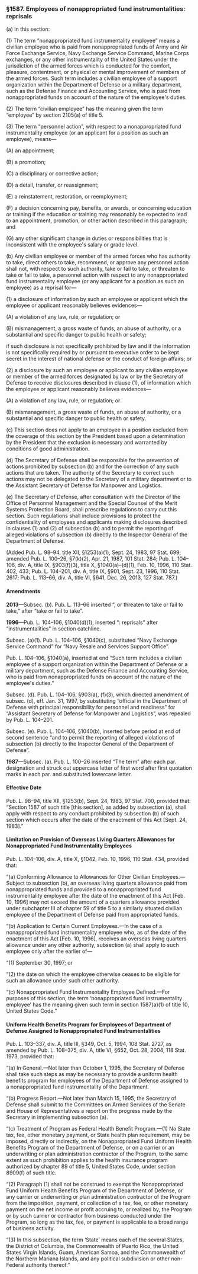 ### §1587. Employees of nonappropriated fund instrumentalities: reprisals ###

(a) In this section:

(1) The term “nonappropriated fund instrumentality employee” means a civilian employee who is paid from nonappropriated funds of Army and Air Force Exchange Service, Navy Exchange Service Command, Marine Corps exchanges, or any other instrumentality of the United States under the jurisdiction of the armed forces which is conducted for the comfort, pleasure, contentment, or physical or mental improvement of members of the armed forces. Such term includes a civilian employee of a support organization within the Department of Defense or a military department, such as the Defense Finance and Accounting Service, who is paid from nonappropriated funds on account of the nature of the employee's duties.

(2) The term “civilian employee” has the meaning given the term “employee” by section 2105(a) of title 5.

(3) The term “personnel action”, with respect to a nonappropriated fund instrumentality employee (or an applicant for a position as such an employee), means—

(A) an appointment;

(B) a promotion;

(C) a disciplinary or corrective action;

(D) a detail, transfer, or reassignment;

(E) a reinstatement, restoration, or reemployment;

(F) a decision concerning pay, benefits, or awards, or concerning education or training if the education or training may reasonably be expected to lead to an appointment, promotion, or other action described in this paragraph; and

(G) any other significant change in duties or responsibilities that is inconsistent with the employee's salary or grade level.

(b) Any civilian employee or member of the armed forces who has authority to take, direct others to take, recommend, or approve any personnel action shall not, with respect to such authority, take or fail to take, or threaten to take or fail to take, a personnel action with respect to any nonappropriated fund instrumentality employee (or any applicant for a position as such an employee) as a reprisal for—

(1) a disclosure of information by such an employee or applicant which the employee or applicant reasonably believes evidences—

(A) a violation of any law, rule, or regulation; or

(B) mismanagement, a gross waste of funds, an abuse of authority, or a substantial and specific danger to public health or safety;

if such disclosure is not specifically prohibited by law and if the information is not specifically required by or pursuant to executive order to be kept secret in the interest of national defense or the conduct of foreign affairs; or

(2) a disclosure by such an employee or applicant to any civilian employee or member of the armed forces designated by law or by the Secretary of Defense to receive disclosures described in clause (1), of information which the employee or applicant reasonably believes evidences—

(A) a violation of any law, rule, or regulation; or

(B) mismanagement, a gross waste of funds, an abuse of authority, or a substantial and specific danger to public health or safety.

(c) This section does not apply to an employee in a position excluded from the coverage of this section by the President based upon a determination by the President that the exclusion is necessary and warranted by conditions of good administration.

(d) The Secretary of Defense shall be responsible for the prevention of actions prohibited by subsection (b) and for the correction of any such actions that are taken. The authority of the Secretary to correct such actions may not be delegated to the Secretary of a military department or to the Assistant Secretary of Defense for Manpower and Logistics.

(e) The Secretary of Defense, after consultation with the Director of the Office of Personnel Management and the Special Counsel of the Merit Systems Protection Board, shall prescribe regulations to carry out this section. Such regulations shall include provisions to protect the confidentiality of employees and applicants making disclosures described in clauses (1) and (2) of subsection (b) and to permit the reporting of alleged violations of subsection (b) directly to the Inspector General of the Department of Defense.

(Added Pub. L. 98–94, title XII, §1253(a)(1), Sept. 24, 1983, 97 Stat. 699; amended Pub. L. 100–26, §7(k)(2), Apr. 21, 1987, 101 Stat. 284; Pub. L. 104–106, div. A, title IX, §903(f)(3), title X, §1040(a)–(d)(1), Feb. 10, 1996, 110 Stat. 402, 433; Pub. L. 104–201, div. A, title IX, §901, Sept. 23, 1996, 110 Stat. 2617; Pub. L. 113–66, div. A, title VI, §641, Dec. 26, 2013, 127 Stat. 787.)

#### Amendments ####

**2013**—Subsec. (b). Pub. L. 113–66 inserted “, or threaten to take or fail to take,” after “take or fail to take”.

**1996**—Pub. L. 104–106, §1040(d)(1), inserted “: reprisals” after “instrumentalities” in section catchline.

Subsec. (a)(1). Pub. L. 104–106, §1040(c), substituted “Navy Exchange Service Command” for “Navy Resale and Services Support Office”.

Pub. L. 104–106, §1040(a), inserted at end “Such term includes a civilian employee of a support organization within the Department of Defense or a military department, such as the Defense Finance and Accounting Service, who is paid from nonappropriated funds on account of the nature of the employee's duties.”

Subsec. (d). Pub. L. 104–106, §903(a), (f)(3), which directed amendment of subsec. (d), eff. Jan. 31, 1997, by substituting “official in the Department of Defense with principal responsibility for personnel and readiness” for “Assistant Secretary of Defense for Manpower and Logistics”, was repealed by Pub. L. 104–201.

Subsec. (e). Pub. L. 104–106, §1040(b), inserted before period at end of second sentence “and to permit the reporting of alleged violations of subsection (b) directly to the Inspector General of the Department of Defense”.

**1987**—Subsec. (a). Pub. L. 100–26 inserted “The term” after each par. designation and struck out uppercase letter of first word after first quotation marks in each par. and substituted lowercase letter.

#### Effective Date ####

Pub. L. 98–94, title XII, §1253(b), Sept. 24, 1983, 97 Stat. 700, provided that: “Section 1587 of such title [this section], as added by subsection (a), shall apply with respect to any conduct prohibited by subsection (b) of such section which occurs after the date of the enactment of this Act [Sept. 24, 1983].”

#### Limitation on Provision of Overseas Living Quarters Allowances for Nonappropriated Fund Instrumentality Employees ####

Pub. L. 104–106, div. A, title X, §1042, Feb. 10, 1996, 110 Stat. 434, provided that:

“(a) Conforming Allowance to Allowances for Other Civilian Employees.—Subject to subsection (b), an overseas living quarters allowance paid from nonappropriated funds and provided to a nonappropriated fund instrumentality employee after the date of the enactment of this Act [Feb. 10, 1996] may not exceed the amount of a quarters allowance provided under subchapter III of chapter 59 of title 5 to a similarly situated civilian employee of the Department of Defense paid from appropriated funds.

“(b) Application to Certain Current Employees.—In the case of a nonappropriated fund instrumentality employee who, as of the date of the enactment of this Act [Feb. 10, 1996], receives an overseas living quarters allowance under any other authority, subsection (a) shall apply to such employee only after the earlier of—

“(1) September 30, 1997; or

“(2) the date on which the employee otherwise ceases to be eligible for such an allowance under such other authority.

“(c) Nonappropriated Fund Instrumentality Employee Defined.—For purposes of this section, the term ‘nonappropriated fund instrumentality employee’ has the meaning given such term in section 1587(a)(1) of title 10, United States Code.”

#### Uniform Health Benefits Program for Employees of Department of Defense Assigned to Nonappropriated Fund Instrumentalities ####

Pub. L. 103–337, div. A, title III, §349, Oct. 5, 1994, 108 Stat. 2727, as amended by Pub. L. 108–375, div. A, title VI, §652, Oct. 28, 2004, 118 Stat. 1973, provided that:

“(a) In General.—Not later than October 1, 1995, the Secretary of Defense shall take such steps as may be necessary to provide a uniform health benefits program for employees of the Department of Defense assigned to a nonappropriated fund instrumentality of the Department.

“(b) Progress Report.—Not later than March 15, 1995, the Secretary of Defense shall submit to the Committees on Armed Services of the Senate and House of Representatives a report on the progress made by the Secretary in implementing subsection (a).

“(c) Treatment of Program as Federal Health Benefit Program.—(1) No State tax, fee, other monetary payment, or State health plan requirement, may be imposed, directly or indirectly, on the Nonappropriated Fund Uniform Health Benefits Program of the Department of Defense, or on a carrier or an underwriting or plan administration contractor of the Program, to the same extent as such prohibition applies to the health insurance program authorized by chapter 89 of title 5, United States Code, under section 8909(f) of such title.

“(2) Paragraph (1) shall not be construed to exempt the Nonappropriated Fund Uniform Health Benefits Program of the Department of Defense, or any carrier or underwriting or plan administration contractor of the Program from the imposition, payment, or collection of a tax, fee, or other monetary payment on the net income or profit accruing to, or realized by, the Program or by such carrier or contractor from business conducted under the Program, so long as the tax, fee, or payment is applicable to a broad range of business activity.

“(3) In this subsection, the term ‘State’ means each of the several States, the District of Columbia, the Commonwealth of Puerto Rico, the United States Virgin Islands, Guam, American Samoa, and the Commonwealth of the Northern Mariana Islands, and any political subdivision or other non-Federal authority thereof.”